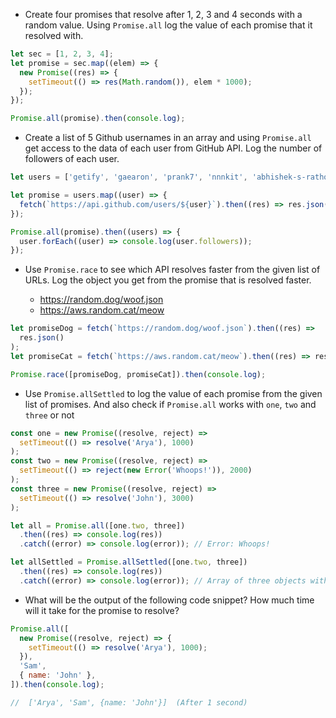 - Create four promises that resolve after 1, 2, 3 and 4 seconds with a random value. Using `Promise.all` log the value of each promise that it resolved with.

```js
let sec = [1, 2, 3, 4];
let promise = sec.map((elem) => {
  new Promise((res) => {
    setTimeout(() => res(Math.random()), elem * 1000);
  });
});

Promise.all(promise).then(console.log);
```

- Create a list of 5 Github usernames in an array and using `Promise.all` get access to the data of each user from GitHub API. Log the number of followers of each user.

```js
let users = ['getify', 'gaearon', 'prank7', 'nnnkit', 'abhishek-s-rathore'];

let promise = users.map((user) => {
  fetch(`https://api.github.com/users/${user}`).then((res) => res.json());
});

Promise.all(promise).then((users) => {
  user.forEach((user) => console.log(user.followers));
});
```

- Use `Promise.race` to see which API resolves faster from the given list of URLs. Log the object you get from the promise that is resolved faster.

  - https://random.dog/woof.json
  - https://aws.random.cat/meow

```js
let promiseDog = fetch(`https://random.dog/woof.json`).then((res) =>
  res.json()
);
let promiseCat = fetch(`https://aws.random.cat/meow`).then((res) => res.json());

Promise.race([promiseDog, promiseCat]).then(console.log);
```

- Use `Promise.allSettled` to log the value of each promise from the given list of promises. And also check if `Promise.all` works with `one`, `two` and `three` or not

```js
const one = new Promise((resolve, reject) =>
  setTimeout(() => resolve('Arya'), 1000)
);
const two = new Promise((resolve, reject) =>
  setTimeout(() => reject(new Error('Whoops!')), 2000)
);
const three = new Promise((resolve, reject) =>
  setTimeout(() => resolve('John'), 3000)
);

let all = Promise.all([one.two, three])
  .then((res) => console.log(res))
  .catch((error) => console.log(error)); // Error: Whoops!

let allSettled = Promise.allSettled([one.two, three])
  .then((res) => console.log(res))
  .catch((error) => console.log(error)); // Array of three objects with key of status and value;
```

- What will be the output of the following code snippet? How much time will it take for the promise to resolve?

```js
Promise.all([
  new Promise((resolve, reject) => {
    setTimeout(() => resolve('Arya'), 1000);
  }),
  'Sam',
  { name: 'John' },
]).then(console.log);

//  ['Arya', 'Sam', {name: 'John'}]  (After 1 second)
```
